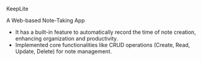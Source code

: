 KeepLite


A Web-based Note-Taking App

- It has a built-in feature to automatically record the time of note creation, enhancing organization and productivity.
- Implemented core functionalities like CRUD operations (Create, Read, Update, Delete) for note management.

